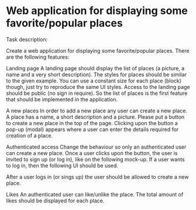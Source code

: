 # Web application for displaying some favorite/popular places

Task description:

Create a web application for displaying some favorite/popular places. There are the following features:

Landing page
A landing page should display the list of places (a picture, a name and a very short description). The styles for places should be similar to the given example. You can use a constant size for each place (block) though, just try to reproduce the same UI styles.
Access to the landing page should be public (no sign in require). So the list of places is the first feature that should be implemented in the application.

A new places
In order to add a new place any user can create a new place. A place has a name, a short description and a picture. Please put a button to create a new place in the top of the page. Clicking upon the button a pop-up (modal) appears where a user can enter the details required for creation of a place. 

Authenticated access
Change the behaviour so only an authenticated user can create a new place. Once a user clicks upon the button, the user is invited to sign up (or log in), like on the following mock-up. 
If a user wants to log in, then the following UI should be used.

After a user logs in (or sings up) the user should be allowed to create a new place.

Likes
An authenticated user can like/unlike the place. The total amount of likes should be displayed for each place.
